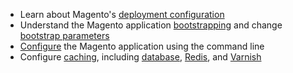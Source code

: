 <div markdown="1">
	
*	Learn about Magento's <a href="{{page.baseurl}}config-guide/config/config-php.html">deployment configuration</a>
*	Understand the Magento application <a href="{{page.baseurl}}config-guide/bootstrap/magento-bootstrap.html">bootstrapping</a> and change <a href="{{page.baseurl}}config-guide/bootstrap/magento-how-to-set.html">bootstrap parameters</a>
*	<a href="{{page.baseurl}}config-guide/cli/config-cli.html">Configure</a> the Magento application using the command line
*	Configure <a href="{{page.baseurl}}config-guide/config/caching.html">caching</a>, including <a href="{{page.baseurl}}config-guide/database/database.html">database</a>, <a href="{{page.baseurl}}config-guide/redis/config-redis.html">Redis</a>, and <a href="{{page.baseurl}}config-guide/varnish/config-varnish.html">Varnish</a>